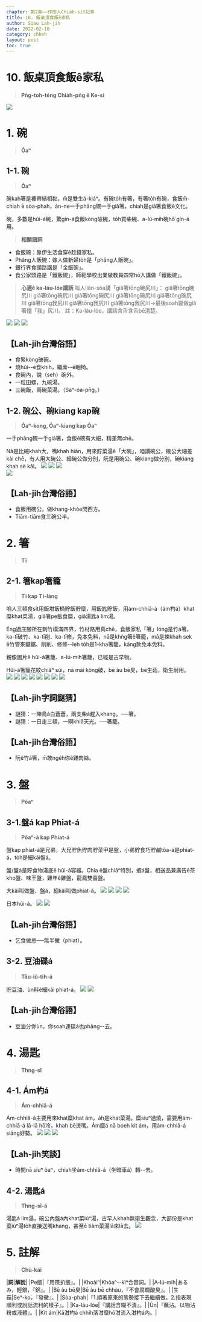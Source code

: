 ```yaml
---
chapter: 第2章——作田人Chia̍h-si̍t記事
title: 10. 飯桌頂食飯ê家私
author: Siau Lah-jih
date: 2022-02-10
category: chheh
layout: post
toc: true
---
```


# 10. 飯桌頂食飯ê家私
> **Pn̄g-toh-téng Chia̍h-pn̄g ê Ke-si**

![](../too5/10/10-3-14.盤.jpg)


# 1. 碗
>**Óaⁿ**

## 1-1. 碗
>**Óaⁿ**
  
碗kah箸是褲帶結相黏，m̄是雙生á-kiáⁿ。有碗to̍h有箸，有箸to̍h有碗，食飯m̄-chiah ē sòa-phah，án-ne一手phâng碗一手giâ箸，chiah是giâ箸食飯ê文化。

碗，多數是hûi-á碗，驚gín-á食飯kòng破碗，to̍h買柴碗、a-lú-mih碗hō͘ gín-á用。

> **相關語詞**

- 食飯碗：靠伊生活食穿ê趁錢家私。
- Phâng人飯碗：嫁人做新婦to̍h是「phâng人飯碗」。
- 銀行界食頭路講是「金飯碗」。
- 食公家頭路是「鐵飯碗」，師範學校出業做教員四常hō͘人講做「鐵飯碗」。




> **心適ê ka-láu-lóe講話**
>叫人liân-sòa講「giâ箸tōng碗尻川」：
> giâ箸tōng碗尻川 giâ箸tōng碗尻川 giâ箸tōng碗尻川 giâ箸tōng碗尻川 giâ箸tōng碗尻川 giâ箸tōng我尻川 giâ箸tōng我尻川 giâ箸tōng我尻川→最後soah變做giâ箸撞「我」尻川。
註：Ka-láu-lóe，講話含舌含舌bē清楚。

![](../too5/10/10-3-15.瓷仔碗.jpg)
![](../too5/10/10-3-16.泔杓仔.jpg)
![](../too5/10/10-3-16a.碗黃文本.jpg)

## 【Lah-jih台灣俗語】
- 食緊kòng破碗。
- 燒hûi--ē食khih，織蓆--ē睏椅。
- 食碗內，說（seh）碗外。
- 一粒田螺，九碗湯。
- 三碗飯，兩碗菜湯。（Saⁿ-óa-pn̄g。）

## 1-2. 碗公、碗kiang kap碗
>**Óaⁿ-kong, Óaⁿ-kiang kap Óaⁿ**

一手phâng碗一手giâ箸，食飯ê碗有大細，精差無chē。

Nā是比碗khah大，嘴khah hiàn，用來貯菜湯ê「大碗」，咱講碗公，碗公大細差kài chē，有人用大碗公、細碗公做分別，阮是用碗公、碗kiang做分別，碗kiang khah sè kâi。
![](../too5/10/10-3-17.碗公碗.jpg)
![](../too5/10/10-3-18.碗公碗陳慶芳.jpg)
![](../too5/10/10-3-19.碗碗公.jpg)  
![](../too5/10/10-3-20.碗公碗陳正雄.jpg)
## 【Lah-jih台灣俗語】
- 食飯用碗公，做khang-khòe閃西方。
- Tiām-tiām食三碗公半。

# 2. 箸
>**Tī**

## 2-1. 箸kap箸籠
>**Tī kap Tī-lāng**

咱人三頓食si̍t用飯坩飯桶貯飯貯糜，用飯匙貯飯，用ám-chhiâ-á（ám杓á）khat糜khat菜湯，giâ箸pe飯食糜，giâ湯匙á lim湯。

Éng過庄腳所在刺竹模滿四界，竹材路用真chē，食飯家私「箸」lóng是竹á箸，ka-tī破竹、ka-tī削、ka-tī修，免本免料，nā是khǹg箸ê箸籠，mā是揀khah sek ê竹管來鋸鋸、削削、修修--leh to̍h是1-kha箸籠，kāng款免本免料。

親像圖片ê hûi-á箸籠、a-lú-mih箸籠，已經是古早物。

Hûi-á箸籠花紋chiâⁿ súi，nā mài kòng破，bē àu bē臭，bē生菇，衛生耐用。
![](../too5/10/10-3-8.箸籠.jpg)
![](../too5/10/10-3-9.箸籠.jpg)
![](../too5/10/10-3-9a.箸籠.jpg)
![](../too5/10/10-3-10.箸籠.jpg)
![](../too5/10/10-3-11.箸籠.jpg)
![](../too5/10/10-3-12.箸籠瓷仔.jpg)
![](../too5/10/10-3-13.箸籠.jpg)
![](../too5/10/10-3-13a.箸籠.jpg)

## 【Lah-jih字詞謎猜】

- 謎猜：一陣鳥á白蒼蒼，兩支柴á趕入khang。──箸。
- 謎猜：一日走三頓，一暝khiā天光。──箸籠。

## 【Lah-jih台灣俗語】
- 阮ê竹á箸，m̄敢nge̍h你ê雞肉絲。

# 3. 盤
>**Pôaⁿ**

## 3-1.盤á kap Phiat-á
>**Pôaⁿ-á kap Phiat-á**
 
盤kap phiat-á是兄弟，大兄貯魚貯肉貯菜甲是盤，小弟貯食巧貯鹹tôa-á是phiat-á，to̍h是細kâi盤á。

盤/盤á是貯食物淺底ê hûi-á容器。Chia ê盤chiâⁿ特別，蝦á盤，相送品兼廣告ê茶kho͘盤、味王盤，雞年ê雞盤，龍鳳雙喜盤。

大kâi叫做盤、盤á，細kâi叫做phiat-á。
![](../too5/10/10-3-21.盤仔蝦仔盤.jpg)
![](../too5/10/10-3-22.盤仔.jpg)
![](../too5/10/10-3-23.盤仔.jpg)
![](../too5/10/10-3-24.囍盤陳萬來.jpg)

日本hûi-á。
![](../too5/10/10-3-25.盤仔日本瓷.jpg)
![](../too5/10/10-3-26.盤仔印記.jpg)

## 【Lah-jih台灣俗語】
- 乞食做忌──無半撇（phiat）。

## 3-2. 豆油碟á
>**Tāu-iû-ti̍h-á**
  
貯豆油、ùn料ê細kâi phiat-á。
![](../too5/10/10-3-27.豆油碟仔陳慶芳.jpg)
![](../too5/10/10-3-27a.碗盤仔陳正雄.jpg)

## 【Lah-jih台灣俗語】
- 豆油分你ùn，你soah連碟á也phâng--去。

# 4. 湯匙
>**Thng-sî**

## 4-1. Ám杓á
>**Ám-chhiâ-á**

Ám-chhiâ-á主要用來khat糜khat ám，a̍h是khat菜湯。糜siuⁿ過燒，需要用ám-chhiâ-á lā-lā hō͘冷，khah bē燙嘴。Ám糜á nā boeh ki̍t ám，用ám-chhiâ-á siāng好勢。 ![](../too5/10/10-3-28.泔杓仔.jpg)
![](../too5/10/10-3-29.泔杓仔.jpg)
![](../too5/10/10-3-30.泔杓仔.jpg)
## 【Lah-jih笑談】
- 時間nā siuⁿ òaⁿ，chiah坐ám-chhiâ-á（坐暗車á）轉--去。

## 4-2. 湯匙á
>**Thng-sî-á**
  
湯匙á lim湯，碗公內盤á內khat菜iúⁿ湯，古早人khah無衛生觀念，大部份是khat菜iúⁿ湯to̍h直接送嘴khang，甚至ē tiàm菜湯lā來lā去。
![](../too5/10/10-3-31a.湯匙仔.jpg)

# 5. 註解
> **Chù-kái**

|**詞**|**解說**|
|Pe飯|『用筷扒飯』。|
|Khoàiⁿ|Khòaⁿ--kìⁿ合音詞。|
|A-lú-mih|あるみ，輕銀，『鋁』。|
|Bē àu bē臭|Bē àu bē chhàu，『不會腐爛酸臭』。|
|生菇|Seⁿ-ko͘，『發黴』。|
|Sòa-phah|『1.順著原來的態勢接下去繼續做。2.指表現順利或說話流利的樣子』。|
|Ka-láu-lóe|『講話含糊不清』。|
|Ùn|『蘸沾。以物沾粉或液體』。|
|Ki̍t ám|Kā泔杓á chhi̍h落泔糜hō͘泔流入泔杓á內。|
